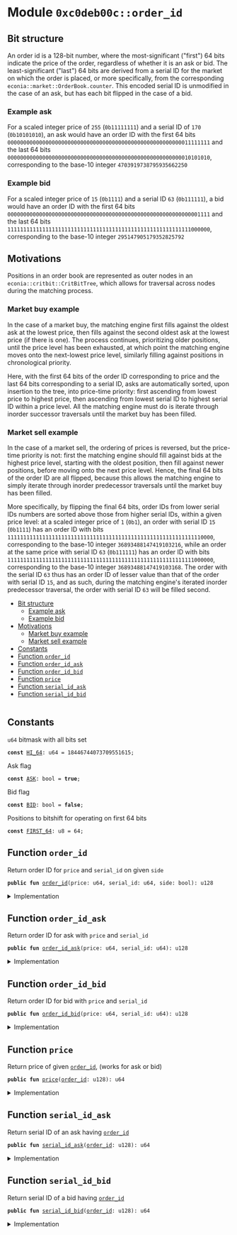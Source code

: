 
<a name="0xc0deb00c_order_id"></a>

# Module `0xc0deb00c::order_id`


<a name="@Bit_structure_0"></a>

## Bit structure


An order id is a 128-bit number, where the most-significant
("first") 64 bits indicate the price of the order, regardless of
whether it is an ask or bid. The least-significant ("last") 64 bits
are derived from a serial ID for the market on which the order is
placed, or more specifically, from the corresponding
<code>econia::market::OrderBook.counter</code>. This encoded serial ID is
unmodified in the case of an ask, but has each bit flipped in the
case of a bid.


<a name="@Example_ask_1"></a>

### Example ask


For a scaled integer price of <code>255</code> (<code>0b11111111</code>) and a serial ID
of <code>170</code> (<code>0b10101010</code>), an ask would have an order ID with the
first 64 bits
<code>0000000000000000000000000000000000000000000000000000000011111111</code>
and the last 64 bits
<code>0000000000000000000000000000000000000000000000000000000010101010</code>,
corresponding to the base-10 integer <code>4703919738795935662250</code>


<a name="@Example_bid_2"></a>

### Example bid


For a scaled integer price of <code>15</code> (<code>0b1111</code>) and a serial ID <code>63</code>
(<code>0b111111</code>), a bid would have an order ID with the first 64 bits
<code>0000000000000000000000000000000000000000000000000000000000001111</code>
and the last 64 bits
<code>1111111111111111111111111111111111111111111111111111111111000000</code>,
corresponding to the base-10 integer <code>295147905179352825792</code>


<a name="@Motivations_3"></a>

## Motivations


Positions in an order book are represented as outer nodes in an
<code>econia::critbit::CritBitTree</code>, which allows for traversal across
nodes during the matching process.


<a name="@Market_buy_example_4"></a>

### Market buy example


In the case of a market buy, the matching engine first fills against
the oldest ask at the lowest price, then fills against the second
oldest ask at the lowest price (if there is one). The process
continues, prioritizing older positions, until the price level has
been exhausted, at which point the matching engine moves onto the
next-lowest price level, similarly filling against positions in
chronological priority.

Here, with the first 64 bits of the order ID corresponding to price
and the last 64 bits corresponding to a serial ID, asks are
automatically sorted, upon insertion to the tree, into price-time
priority: first ascending from lowest price to highest price, then
ascending from lowest serial ID to highest serial ID within a price
level. All the matching engine must do is iterate through inorder
successor traversals until the market buy has been filled.


<a name="@Market_sell_example_5"></a>

### Market sell example


In the case of a market sell, the ordering of prices is reversed,
but the price-time priority is not: first the matching engine should
fill against bids at the highest price level, starting with the
oldest position, then fill against newer positions, before moving
onto the next price level. Hence, the final 64 bits of the order ID
are all flipped, because this allows the matching engine to simply
iterate through inorder predecessor traversals until the market buy
has been filled.

More specifically, by flipping the final 64 bits, order IDs from
lower serial IDs numbers are sorted above those from higher serial
IDs, within a given price level: at a scaled integer price of
<code>1</code> (<code>0b1</code>), an order with serial ID <code>15</code> (<code>0b1111</code>) has an order
ID with bits
<code>11111111111111111111111111111111111111111111111111111111111110000</code>,
corresponding to the base-10 integer <code>36893488147419103216</code>, while
an order at the same price with serial ID <code>63</code> (<code>0b111111</code>) has an
order ID with bits
<code>11111111111111111111111111111111111111111111111111111111111000000</code>,
corresponding to the base-10 integer <code>36893488147419103168</code>. The
order with the serial ID <code>63</code> thus has an order ID of lesser value
than that of the order with serial ID <code>15</code>, and as such, during
the matching engine's iterated inorder predecessor traversal, the
order with serial ID <code>63</code> will be filled second.


-  [Bit structure](#@Bit_structure_0)
    -  [Example ask](#@Example_ask_1)
    -  [Example bid](#@Example_bid_2)
-  [Motivations](#@Motivations_3)
    -  [Market buy example](#@Market_buy_example_4)
    -  [Market sell example](#@Market_sell_example_5)
-  [Constants](#@Constants_6)
-  [Function `order_id`](#0xc0deb00c_order_id_order_id)
-  [Function `order_id_ask`](#0xc0deb00c_order_id_order_id_ask)
-  [Function `order_id_bid`](#0xc0deb00c_order_id_order_id_bid)
-  [Function `price`](#0xc0deb00c_order_id_price)
-  [Function `serial_id_ask`](#0xc0deb00c_order_id_serial_id_ask)
-  [Function `serial_id_bid`](#0xc0deb00c_order_id_serial_id_bid)


<pre><code></code></pre>



<a name="@Constants_6"></a>

## Constants


<a name="0xc0deb00c_order_id_HI_64"></a>

<code>u64</code> bitmask with all bits set


<pre><code><b>const</b> <a href="order_id.md#0xc0deb00c_order_id_HI_64">HI_64</a>: u64 = 18446744073709551615;
</code></pre>



<a name="0xc0deb00c_order_id_ASK"></a>

Ask flag


<pre><code><b>const</b> <a href="order_id.md#0xc0deb00c_order_id_ASK">ASK</a>: bool = <b>true</b>;
</code></pre>



<a name="0xc0deb00c_order_id_BID"></a>

Bid flag


<pre><code><b>const</b> <a href="order_id.md#0xc0deb00c_order_id_BID">BID</a>: bool = <b>false</b>;
</code></pre>



<a name="0xc0deb00c_order_id_FIRST_64"></a>

Positions to bitshift for operating on first 64 bits


<pre><code><b>const</b> <a href="order_id.md#0xc0deb00c_order_id_FIRST_64">FIRST_64</a>: u8 = 64;
</code></pre>



<a name="0xc0deb00c_order_id_order_id"></a>

## Function `order_id`

Return order ID for <code>price</code> and <code>serial_id</code> on given <code>side</code>


<pre><code><b>public</b> <b>fun</b> <a href="order_id.md#0xc0deb00c_order_id">order_id</a>(price: u64, serial_id: u64, side: bool): u128
</code></pre>



<details>
<summary>Implementation</summary>


<pre><code><b>public</b> <b>fun</b> <a href="order_id.md#0xc0deb00c_order_id">order_id</a>(
    price: u64,
    serial_id: u64,
    side: bool
): u128 {
    // Return corresponding order ID type based on side
    <b>if</b> (side == <a href="order_id.md#0xc0deb00c_order_id_ASK">ASK</a>) <a href="order_id.md#0xc0deb00c_order_id_order_id_ask">order_id_ask</a>(price, serial_id) <b>else</b>
        <a href="order_id.md#0xc0deb00c_order_id_order_id_bid">order_id_bid</a>(price, serial_id)
}
</code></pre>



</details>

<a name="0xc0deb00c_order_id_order_id_ask"></a>

## Function `order_id_ask`

Return order ID for ask with <code>price</code> and <code>serial_id</code>


<pre><code><b>public</b> <b>fun</b> <a href="order_id.md#0xc0deb00c_order_id_order_id_ask">order_id_ask</a>(price: u64, serial_id: u64): u128
</code></pre>



<details>
<summary>Implementation</summary>


<pre><code><b>public</b> <b>fun</b> <a href="order_id.md#0xc0deb00c_order_id_order_id_ask">order_id_ask</a>(
    price: u64,
    serial_id: u64
): u128 {
    (price <b>as</b> u128) &lt;&lt; <a href="order_id.md#0xc0deb00c_order_id_FIRST_64">FIRST_64</a> | (serial_id <b>as</b> u128)
}
</code></pre>



</details>

<a name="0xc0deb00c_order_id_order_id_bid"></a>

## Function `order_id_bid`

Return order ID for bid with <code>price</code> and <code>serial_id</code>


<pre><code><b>public</b> <b>fun</b> <a href="order_id.md#0xc0deb00c_order_id_order_id_bid">order_id_bid</a>(price: u64, serial_id: u64): u128
</code></pre>



<details>
<summary>Implementation</summary>


<pre><code><b>public</b> <b>fun</b> <a href="order_id.md#0xc0deb00c_order_id_order_id_bid">order_id_bid</a>(
    price: u64,
    serial_id: u64
): u128 {
    (price <b>as</b> u128) &lt;&lt; <a href="order_id.md#0xc0deb00c_order_id_FIRST_64">FIRST_64</a> | (serial_id ^ <a href="order_id.md#0xc0deb00c_order_id_HI_64">HI_64</a> <b>as</b> u128)
}
</code></pre>



</details>

<a name="0xc0deb00c_order_id_price"></a>

## Function `price`

Return price of given <code><a href="order_id.md#0xc0deb00c_order_id">order_id</a></code>, (works for ask or bid)


<pre><code><b>public</b> <b>fun</b> <a href="order_id.md#0xc0deb00c_order_id_price">price</a>(<a href="order_id.md#0xc0deb00c_order_id">order_id</a>: u128): u64
</code></pre>



<details>
<summary>Implementation</summary>


<pre><code><b>public</b> <b>fun</b> <a href="order_id.md#0xc0deb00c_order_id_price">price</a>(<a href="order_id.md#0xc0deb00c_order_id">order_id</a>: u128): u64 {(<a href="order_id.md#0xc0deb00c_order_id">order_id</a> &gt;&gt; <a href="order_id.md#0xc0deb00c_order_id_FIRST_64">FIRST_64</a> <b>as</b> u64)}
</code></pre>



</details>

<a name="0xc0deb00c_order_id_serial_id_ask"></a>

## Function `serial_id_ask`

Return serial ID of an ask having <code><a href="order_id.md#0xc0deb00c_order_id">order_id</a></code>


<pre><code><b>public</b> <b>fun</b> <a href="order_id.md#0xc0deb00c_order_id_serial_id_ask">serial_id_ask</a>(<a href="order_id.md#0xc0deb00c_order_id">order_id</a>: u128): u64
</code></pre>



<details>
<summary>Implementation</summary>


<pre><code><b>public</b> <b>fun</b> <a href="order_id.md#0xc0deb00c_order_id_serial_id_ask">serial_id_ask</a>(
    <a href="order_id.md#0xc0deb00c_order_id">order_id</a>: u128
): u64 {
    (<a href="order_id.md#0xc0deb00c_order_id">order_id</a> & (<a href="order_id.md#0xc0deb00c_order_id_HI_64">HI_64</a> <b>as</b> u128) <b>as</b> u64)
}
</code></pre>



</details>

<a name="0xc0deb00c_order_id_serial_id_bid"></a>

## Function `serial_id_bid`

Return serial ID of a bid having <code><a href="order_id.md#0xc0deb00c_order_id">order_id</a></code>


<pre><code><b>public</b> <b>fun</b> <a href="order_id.md#0xc0deb00c_order_id_serial_id_bid">serial_id_bid</a>(<a href="order_id.md#0xc0deb00c_order_id">order_id</a>: u128): u64
</code></pre>



<details>
<summary>Implementation</summary>


<pre><code><b>public</b> <b>fun</b> <a href="order_id.md#0xc0deb00c_order_id_serial_id_bid">serial_id_bid</a>(
    <a href="order_id.md#0xc0deb00c_order_id">order_id</a>: u128
): u64 {
    (<a href="order_id.md#0xc0deb00c_order_id">order_id</a> & (<a href="order_id.md#0xc0deb00c_order_id_HI_64">HI_64</a> <b>as</b> u128) <b>as</b> u64) ^ <a href="order_id.md#0xc0deb00c_order_id_HI_64">HI_64</a>
}
</code></pre>



</details>
